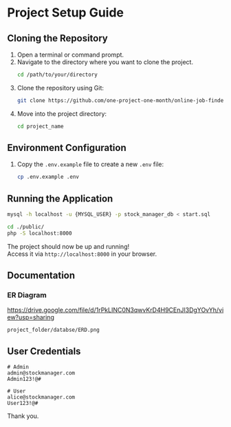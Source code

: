 # Project Setup Guide

## Cloning the Repository

1. Open a terminal or command prompt.
2. Navigate to the directory where you want to clone the project.
   ```sh
   cd /path/to/your/directory
   ```
3. Clone the repository using Git:
   ```sh
   git clone https://github.com/one-project-one-month/online-job-finder-laravel.git
   ```
4. Move into the project directory:
   ```sh
   cd project_name
   ```


## Environment Configuration

1. Copy the `.env.example` file to create a new `.env` file:
   ```sh
   cp .env.example .env
   ```


## Running the Application

   ```sh
   mysql -h localhost -u {MYSQL_USER} -p stock_manager_db < start.sql

   cd ./public/
   php -S localhost:8000
   ```

The project should now be up and running! <br/>
Access it via `http://localhost:8000` in your browser.

## Documentation

### ER Diagram
https://drive.google.com/file/d/1rPkLINC0N3qwvKrD4H9CEnJI3DgYOvYh/view?usp=sharing

```
project_folder/databse/ERD.png
```

## User Credentials

   ```
   # Admin
   admin@stockmanager.com
   Admin123!@#

   # User
   alice@stockmanager.com
   User123!@#
   ```

Thank you.

